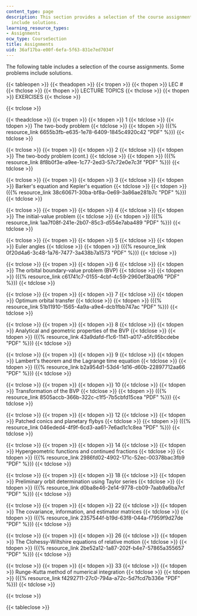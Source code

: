 ```yaml
---
content_type: page
description: This section provides a selection of the course assignments. Some problems
  include solutions.
learning_resource_types:
- Assignments
ocw_type: CourseSection
title: Assignments
uid: 36af17ba-e00f-6efa-5f63-831e7ed7034f
---
```


The following table includes a selection of the course assignments. Some problems include solutions.

{{< tableopen >}}
{{< theadopen >}}
{{< tropen >}}
{{< thopen >}}
LEC #
{{< thclose >}}
{{< thopen >}}
LECTURE TOPICS
{{< thclose >}}
{{< thopen >}}
EXERCISES
{{< thclose >}}

{{< trclose >}}

{{< theadclose >}}
{{< tropen >}}
{{< tdopen >}}
1
{{< tdclose >}}
{{< tdopen >}}
The two-body problem
{{< tdclose >}}
{{< tdopen >}}
({{% resource_link 6655b3fb-e635-1e78-6409-1845c4920c42 "PDF" %}})
{{< tdclose >}}

{{< trclose >}}
{{< tropen >}}
{{< tdopen >}}
2
{{< tdclose >}}
{{< tdopen >}}
The two-body problem (cont.)
{{< tdclose >}}
{{< tdopen >}}
({{% resource_link 8f8b0f3e-a9ee-1c77-2ed3-57c72e0e7c3f "PDF" %}})
{{< tdclose >}}

{{< trclose >}}
{{< tropen >}}
{{< tdopen >}}
3
{{< tdclose >}}
{{< tdopen >}}
Barker's equation and Kepler's equation
{{< tdclose >}}
{{< tdopen >}}
({{% resource_link 38c60671-30ba-bf8a-0e69-3a86ae281b7c "PDF" %}})
{{< tdclose >}}

{{< trclose >}}
{{< tropen >}}
{{< tdopen >}}
4
{{< tdclose >}}
{{< tdopen >}}
The initial-value problem
{{< tdclose >}}
{{< tdopen >}}
({{% resource_link 1aa7f08f-241e-2b07-85c3-d554e7aba489 "PDF" %}})
{{< tdclose >}}

{{< trclose >}}
{{< tropen >}}
{{< tdopen >}}
5
{{< tdclose >}}
{{< tdopen >}}
Euler angles
{{< tdclose >}}
{{< tdopen >}}
({{% resource_link 0f20d4a6-3c48-1a76-7477-3a438b7a1573 "PDF" %}})
{{< tdclose >}}

{{< trclose >}}
{{< tropen >}}
{{< tdopen >}}
6
{{< tdclose >}}
{{< tdopen >}}
The orbital boundary-value problem (BVP)
{{< tdclose >}}
{{< tdopen >}}
({{% resource_link c61741c7-0155-4cbf-4c59-2960ef3ba0f6 "PDF" %}})
{{< tdclose >}}

{{< trclose >}}
{{< tropen >}}
{{< tdopen >}}
7
{{< tdclose >}}
{{< tdopen >}}
Optimum orbital transfer
{{< tdclose >}}
{{< tdopen >}}
({{% resource_link 51b11910-1565-4a9a-a9e4-dcb1fbb747ac "PDF" %}})
{{< tdclose >}}

{{< trclose >}}
{{< tropen >}}
{{< tdopen >}}
8
{{< tdclose >}}
{{< tdopen >}}
Analytical and geometric properties of the BVP
{{< tdclose >}}
{{< tdopen >}}
({{% resource_link 43a9dafd-f1c6-1141-a017-a5fc95bcdebe "PDF" %}})
{{< tdclose >}}

{{< trclose >}}
{{< tropen >}}
{{< tdopen >}}
9
{{< tdclose >}}
{{< tdopen >}}
Lambert's theorem and the Lagrange time equation
{{< tdclose >}}
{{< tdopen >}}
({{% resource_link b2a954d1-53d4-1d16-d60b-22897712aa66 "PDF" %}})
{{< tdclose >}}

{{< trclose >}}
{{< tropen >}}
{{< tdopen >}}
10
{{< tdclose >}}
{{< tdopen >}}
Transformation of the BVP
{{< tdclose >}}
{{< tdopen >}}
({{% resource_link 8505accb-366b-322c-c1f5-7b5cbfd15cea "PDF" %}})
{{< tdclose >}}

{{< trclose >}}
{{< tropen >}}
{{< tdopen >}}
12
{{< tdclose >}}
{{< tdopen >}}
Patched conics and planetary flybys
{{< tdclose >}}
{{< tdopen >}}
({{% resource_link 046eded4-4f9f-6cd3-aa61-7e6ad1c1c8ea "PDF" %}})
{{< tdclose >}}

{{< trclose >}}
{{< tropen >}}
{{< tdopen >}}
14
{{< tdclose >}}
{{< tdopen >}}
Hypergeometric functions and continued fractions
{{< tdclose >}}
{{< tdopen >}}
({{% resource_link 2986fd02-4902-171c-52ec-00378bac3fb9 "PDF" %}})
{{< tdclose >}}

{{< trclose >}}
{{< tropen >}}
{{< tdopen >}}
18
{{< tdclose >}}
{{< tdopen >}}
Preliminary orbit determination using Taylor series
{{< tdclose >}}
{{< tdopen >}}
({{% resource_link d0ba8e46-2e14-9778-cb09-7aab9a6ba7cf "PDF" %}})
{{< tdclose >}}

{{< trclose >}}
{{< tropen >}}
{{< tdopen >}}
22
{{< tdclose >}}
{{< tdopen >}}
The covariance, information, and estimator matrices
{{< tdclose >}}
{{< tdopen >}}
({{% resource_link 2357544f-b19d-63f8-044a-f7959f9d27de "PDF" %}})
{{< tdclose >}}

{{< trclose >}}
{{< tropen >}}
{{< tdopen >}}
26
{{< tdclose >}}
{{< tdopen >}}
The Clohessy-Wiltshire equations of relative motion
{{< tdclose >}}
{{< tdopen >}}
({{% resource_link 2be52a12-1a87-202f-b4e7-57865a355657 "PDF" %}})
{{< tdclose >}}

{{< trclose >}}
{{< tropen >}}
{{< tdopen >}}
33
{{< tdclose >}}
{{< tdopen >}}
Runge-Kutta method of numerical integration
{{< tdclose >}}
{{< tdopen >}}
({{% resource_link f4292711-27c0-794a-a72c-5d7fcd7b336e "PDF" %}})
{{< tdclose >}}

{{< trclose >}}

{{< tableclose >}}